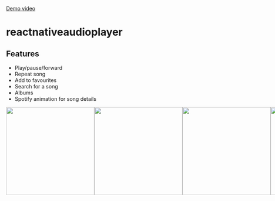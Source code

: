 [Demo video](https://youtu.be/tuJAf6E5vLE)
# reactnativeaudioplayer

## Features
- Play/pause/forward
- Repeat song
- Add to favourites
- Search for a song
- Albums
- Spotify animation for song details

<div style="display:flex;">
<img src="https://res.cloudinary.com/navtech/image/upload/v1633172006/Screenshot_1630326375_di1p0w.png" style="object-fit:contain;" width="240"/>
<img src="https://res.cloudinary.com/navtech/image/upload/v1633172085/Screenshot_1630327377_hy1t9a.png" style="object-fit:contain;" width="240"/>
<img src="https://res.cloudinary.com/navtech/image/upload/v1633172127/Screenshot_1630230998_za0m9g.png" style="object-fit:contain;" width="240"/>
<img src="https://res.cloudinary.com/navtech/image/upload/v1633172152/Screenshot_1630249366_hlrln1.png" style="object-fit:contain;" width="240"/>
</div>
 
